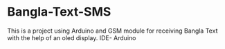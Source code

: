 # Bangla-Text-SMS
This is a project using Arduino and GSM module for receiving Bangla Text with the help of an oled display.
IDE- Arduino
